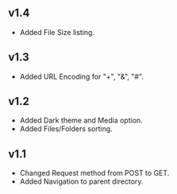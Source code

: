 ## v1.4
* Added File Size listing.
## v1.3
* Added URL Encoding for "+", "&", "#".
## v1.2
* Added Dark theme and Media option.
* Added Files/Folders sorting.
## v1.1
* Changed Request method from POST to GET.
* Added Navigation to parent directory.